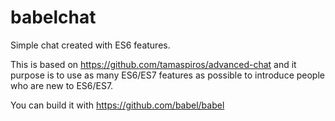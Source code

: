 # babelchat
Simple chat created with ES6 features.

This is based on https://github.com/tamaspiros/advanced-chat and it purpose is to use as many ES6/ES7 features as possible to introduce people who are new to ES6/ES7.

You can build it with https://github.com/babel/babel
